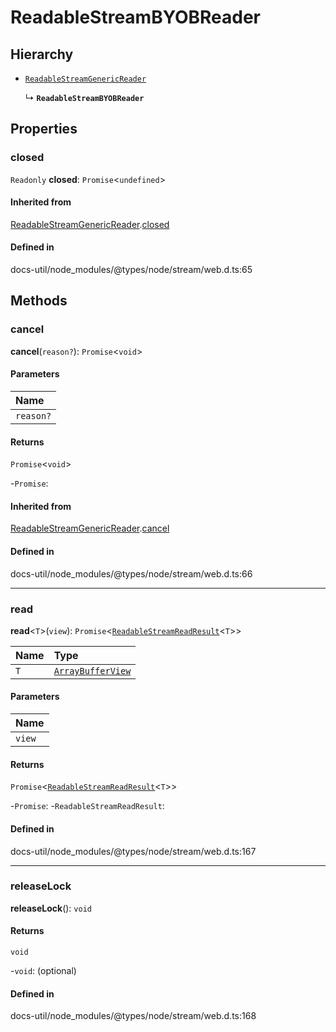 # ReadableStreamBYOBReader

## Hierarchy

- [`ReadableStreamGenericReader`](ReadableStreamGenericReader.md)

  ↳ **`ReadableStreamBYOBReader`**

## Properties

### closed

 `Readonly` **closed**: `Promise`<`undefined`\>

#### Inherited from

[ReadableStreamGenericReader](ReadableStreamGenericReader.md).[closed](ReadableStreamGenericReader.md#closed)

#### Defined in

docs-util/node_modules/@types/node/stream/web.d.ts:65

## Methods

### cancel

**cancel**(`reason?`): `Promise`<`void`\>

#### Parameters

| Name |
| :------ |
| `reason?` | `any` |

#### Returns

`Promise`<`void`\>

-`Promise`: 

#### Inherited from

[ReadableStreamGenericReader](ReadableStreamGenericReader.md).[cancel](ReadableStreamGenericReader.md#cancel)

#### Defined in

docs-util/node_modules/@types/node/stream/web.d.ts:66

___

### read

**read**<`T`\>(`view`): `Promise`<[`ReadableStreamReadResult`](../index.md#readablestreamreadresult)<`T`\>\>

| Name | Type |
| :------ | :------ |
| `T` | [`ArrayBufferView`](ArrayBufferView.md) |

#### Parameters

| Name |
| :------ |
| `view` | `T` |

#### Returns

`Promise`<[`ReadableStreamReadResult`](../index.md#readablestreamreadresult)<`T`\>\>

-`Promise`: 
	-`ReadableStreamReadResult`: 

#### Defined in

docs-util/node_modules/@types/node/stream/web.d.ts:167

___

### releaseLock

**releaseLock**(): `void`

#### Returns

`void`

-`void`: (optional) 

#### Defined in

docs-util/node_modules/@types/node/stream/web.d.ts:168
